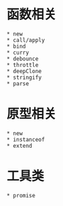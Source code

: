 # 函数相关
    * new 
    * call/apply
    * bind
    * curry
    * debounce
    * throttle
    * deepClone
    * stringify
    * parse
# 原型相关
    * new 
    * instanceof
    * extend
# 工具类
    * promise